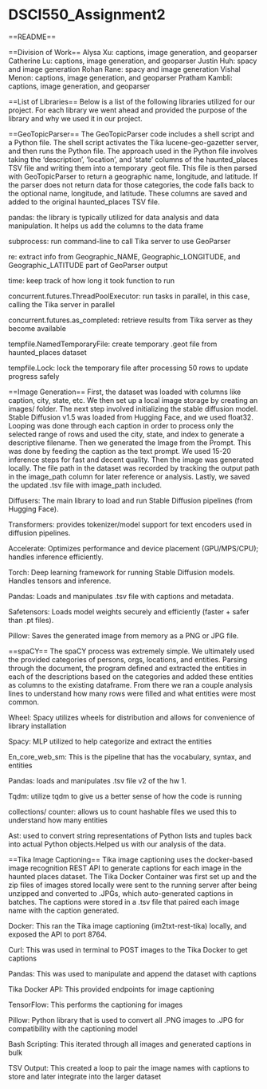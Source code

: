 # DSCI550_Assignment2

==README==

==Division of Work==
Alysa Xu: captions, image generation, and geoparser
Catherine Lu: captions, image generation, and geoparser
Justin Huh: spacy and image generation
Rohan Rane: spacy and image generation
Vishal Menon: captions, image generation, and geoparser
Pratham Kambli: captions, image generation, and geoparser



==List of Libraries==
Below is a list of the following libraries utilized for our project. For each library we went ahead and provided the purpose of the library and why we used it in our project.

==GeoTopicParser==
The GeoTopicParser code includes a shell script and a Python file. The shell script activates the Tika lucene-geo-gazetter server, and then runs the Python file. The approach used in the Python file involves taking the ‘description’, ‘location’, and ‘state’ columns of the haunted_places TSV file and writing them into a temporary .geot file. This file is then parsed with GeoTopicParser to return a geographic name, longitude, and latitude. If the parser does not return data for those categories, the code falls back to the optional name, longitude, and latitude. These columns are saved and added to the original haunted_places TSV file.

pandas: the library is typically utilized for data analysis and data manipulation. It helps us add the columns to the data frame

subprocess: run command-line to call Tika server to use GeoParser

re: extract info from Geographic_NAME, Geographic_LONGITUDE, and Geographic_LATITUDE part of GeoParser output

time: keep track of how long it took function to run

concurrent.futures.ThreadPoolExecutor: run tasks in parallel, in this case, calling the Tika server in parallel

concurrent.futures.as_completed: retrieve results from Tika server as they become available

tempfile.NamedTemporaryFile: create temporary .geot file from haunted_places dataset

tempfile.Lock: lock the temporary file after processing 50 rows to update progress safely

==Image Generation==
First, the dataset was loaded with columns like caption, city, state, etc. We then set up a local image storage by creating an images/ folder. The next step involved initializing the stable diffusion model. Stable Diffusion v1.5 was loaded from Hugging Face, and we used float32. Looping was done through each caption in order to process only the selected range of rows and used the city, state, and index to generate a descriptive filename. Then we generated the Image from the Prompt. This was done by feeding the caption as the text prompt. We used 15-20 inference steps for fast and decent quality. Then the image was generated locally. The file path in the dataset was recorded by tracking the output path in the image_path column for later reference or analysis. Lastly, we saved the updated .tsv file with image_path included.

Diffusers: The main library to load and run Stable Diffusion pipelines (from Hugging Face).

Transformers: provides tokenizer/model support for text encoders used in diffusion pipelines.

Accelerate: Optimizes performance and device placement (GPU/MPS/CPU); handles inference efficiently.

Torch: Deep learning framework for running Stable Diffusion models. Handles tensors and inference.

Pandas: Loads and manipulates .tsv file with captions and metadata.

Safetensors: Loads model weights securely and efficiently (faster + safer than .pt files).

Pillow: Saves the generated image from memory as a PNG or JPG file.


==spaCY==
The spaCY process was extremely simple. We ultimately used the provided categories of persons, orgs, locations, and entities. Parsing through the document, the program defined and extracted the entities in each of the descriptions based on the categories and added these entities as columns to the existing dataframe. From there we ran a couple analysis lines to understand how many rows were filled and what entities were most common. 

Wheel: Spacy utilizes wheels for distribution and allows for convenience of library installation

Spacy: MLP utilized to help categorize and extract the entities

En_core_web_sm: This is the pipeline that has the vocabulary, syntax, and entities

Pandas: loads and manipulates .tsv file v2 of the hw 1.

Tqdm: utilize tqdm to give us a better sense of how the code is running

collections/ counter: allows us to count hashable files we used this to understand how many entities

Ast: used to convert string representations of Python lists and tuples back into actual Python objects.Helped us with our analysis of the data.


==Tika Image Captioning==
Tika image captioning uses the docker-based image recognition REST API to generate captions for each image in the haunted places dataset. The Tika Docker Container was first set up and the zip files of images stored locally were sent to the running server after being unzipped and converted to .JPGs, which auto-generated captions in batches. The captions were stored in a .tsv file that paired each image name with the caption generated. 

Docker: This ran the Tika image captioning (im2txt-rest-tika) locally, and exposed the API to port 8764.

Curl: This was used in terminal to POST images to the Tika Docker to get captions

Pandas: This was used to manipulate and append the dataset with captions

Tika Docker API: This provided endpoints for image captioning 

TensorFlow: This performs the captioning for images

Pillow: Python library that is used to convert all .PNG images to .JPG for compatibility with the captioning model

Bash Scripting: This iterated through all images and generated captions in bulk

TSV Output: This created a loop to pair the image names with captions to store and later integrate into the larger dataset  
